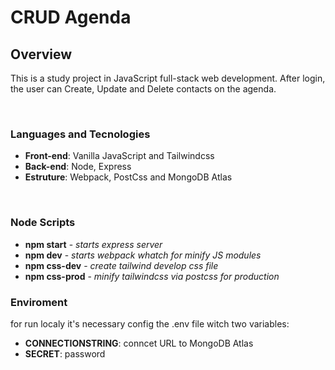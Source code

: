 # CRUD Agenda

## Overview

This is a study project in JavaScript full-stack web development. After login, the user can Create, Update and Delete contacts on the agenda. 

<br>

### Languages and Tecnologies


* **Front-end**: Vanilla JavaScript and Tailwindcss
* **Back-end**: Node, Express
* **Estruture**: Webpack, PostCss and MongoDB Atlas

<br>

### Node Scripts

* **npm start** - *starts express server*
* **npm dev** - *starts webpack whatch for minify JS modules*
* **npm css-dev** - *create tailwind develop css file*
* **npm css-prod** - *minify tailwindcss via postcss for production*

### Enviroment 

for run localy it's necessary config the .env file witch two variables: 
* **CONNECTIONSTRING**: conncet URL to MongoDB Atlas
* **SECRET**: password


